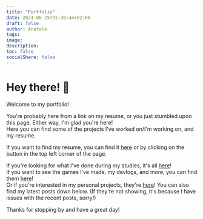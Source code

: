 ```yaml
---
title: "Portfolio"
date: 2024-08-25T15:30:44+02:00
draft: false
author: Anatole
tags:
image:
description:
toc: false
socialShare: false
---
```


# Hey there! 👋

Welcome to my portfolio!

You're probably here from a link on my resume, or you just stumbled upon this page. Either way, I'm glad you're here!<br>
Here you can find some of the projects I've worked on/I'm working on, and my resume.

If you want to find my resume, you can find it [here](https://okaneeee.github.io) or by clicking on the button in the top left corner of the page.

If you're looking for what I've done during my studies, it's all [here](https://okaneeee.github.io/school/)!<br>
If you want to see the games I've made, my devlogs, and more, you can find them [here](https://okaneeee.github.io/games/)!<br>
Or if you're interested in my personal projects, they're [here](https://okaneeee.github.io/personal/)!
You can also find my latest posts down below. (If they're not showing, it's because I have issues with the recent posts, sorry!)

Thanks for stopping by and have a great day!